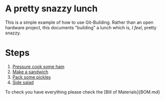 # A pretty snazzy lunch

This is a simple example of how to use Git-Building. Rather than an open hardware project, this documents "building" a lunch which is, *I feel*, pretty snazzy.

# Steps

1. [Pressure cook some ham](pressureham.md)
1. [Make a sandwich](sandwich.md)
1. [Pack some pickles](packpickles.md)
1. [Side salad](sidesalad.md)

To check you have everything please check the [Bill of Materials]{BOM.md}
